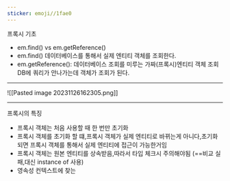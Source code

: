 ```yaml
---
sticker: emoji//1fae0
---
```

프록시 기초
- em.find() vs em.getReference()
- em.find() 데이터베이스를 통해서 실제 엔티티 객체를 조회한다.
- em.getReference(): 데이터베이스 조회를 미루는 가짜(프록시)엔티티 객체 조회
DB에 쿼리가 안나가는데 객체가 조회가 된다.

---

![[Pasted image 20231126162305.png]]

---

프록시의 특징

- 프록시 객체는 처음 사용할 때 한 번만 초기화
- 프록시 객체를 초기화 할 떄,프록시 객체가 실제 엔티티로 바뀌는게 아니다,초기화 되면 프록시 객체를 통해서 실제 엔티티에 접근이 가능한거임
- 프록시 객체는 원본 엔티티를 상속받음,따라서 타입 체크시 주의해야됨 (==비교 실패,대신 instance of 사용)
- 영속성 컨텍스트에 찾는 


